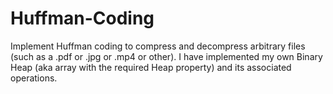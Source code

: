 # Huffman-Coding
Implement Huffman coding to compress and decompress arbitrary files (such as a .pdf or .jpg or .mp4 or
other). I have implemented my own Binary Heap (aka array with the required Heap property) and its associated operations.
